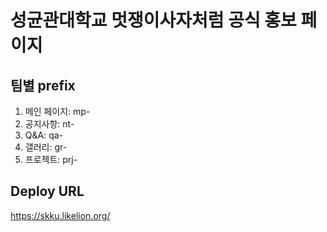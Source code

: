 # 성균관대학교 멋쟁이사자처럼 공식 홍보 페이지

## 팀별 prefix
1. 메인 페이지: mp-
2. 공지사항: nt-
3. Q&A: qa-
4. 갤러리: gr-
5. 프로젝트: prj-

## Deploy URL
https://skku.likelion.org/
